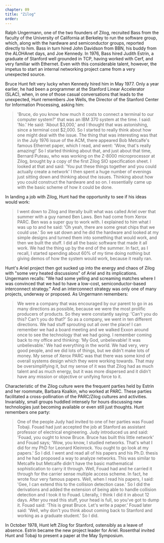 ```yaml
---
chapter: 09
title: "Zilog"
order:
---
```


Ralph Ungermann, one of the two founders of Zilog, recruited Bass from the faculty of the University of California at Berkeley to run the software group, which, along with the hardware and semiconductor groups, reported directly to him. Bass in turn hired John Davidson from BBN, his buddy from the ALOHAnet days, and Joe Kennedy. In 1976, Bass hired Judith Estrin, a graduate of Stanford well grounded in TCP, having worked with Cerf, and very familiar with Ethernet. Even with this considerable talent, however, the impetus to start an internal networking project came from a very unexpected source.

Bruce Hunt felt very lucky when Kennedy hired him in May 1977. Only a year earlier, he had been a programmer at the Stanford Linear Accelerator (SLAC), when, in one of those casual conversations that leads to the unexpected, Hunt remembers Joe Wells, the Director of the Stanford Center for Information Processing, asking him:

>'Bruce, do you know how much it costs to connect a terminal to our computer system?' that was an IBM 370 system at the time. I said: 'No.' He said: 'About $3,000,' and I thought that was astonishing, since a terminal cost $2,000. So I started to really think about how one might deal with the issue. The thing that was interesting was that in the July 1976 issue of the ACM, there appeared Bob Metcalfe's famous Ethernet paper, which I read, and went: 'Wow, that's really amazing!' So I started thinking about that, and just about that time, Bernard Puteau, who was working on the Z-8000 microprocessor at Zilog, brought by a copy of the first Zilog SIO specification sheet. I looked at that and said: 'You put these things together and you could actually create a network' I then spent a huge number of evenings just sitting down and thinking about the issues. Thinking about how you could construct the hardware and so on. I essentially came up with the basic scheme of how it could be done.

In landing a job with Zilog, Hunt had the opportunity to see if his ideas would work:

>I went down to Zilog and literally built what was called Ariel over that summer with a guy named Ben Laws. Ben had come from Xerox PARC. Ben was a super guy to work with. I explained to him what I was up to and he said: 'Oh yeah, there are some great chips that we could use.' So we sat down and he did the hardware and looked at my simple designs and turned them into something that would work, and then we built the stuff. I did all the basic software that made it all work. We had the thing up by the end of the summer. In fact, as I recall, I started spending about 60% of my time doing nothing but giving demos of how the system would work, because it really ran.

Hunt's Ariel project then got sucked up into the energy and chaos of Zilog with "some very heated discussions" of Ariel and its implications. Ungermann recalls: "We had some yelling and screaming matches where I was convinced that we had to have a low-cost, semiconductor-based interconnect strategy." And an interconnect strategy was only one of many projects, underway or proposed. As Ungermann remembers:

>We were a company that was encouraged by our parent to go in as many directions as possible, because we were the most prolific producers of products. So they were constantly saying: 'Can't you do this? Can't you do that?' So as a company, we went in ten different directions. We had stuff sprouting out all over the place! I can remember we had a board meeting and we walked Exxon around once to see the technology that we had going. I remember coming back to my office and thinking: 'My God, unbelievable! It was unbelievable.' We had everything in the world. We had very, very good people, and we did lots of things, but we didn't make lots of money. My sense of Xerox PARC was that there was some kind of overall systems design which they were working towards. That may be oversimplifying it, but my sense of it was that Zilog had as much talent and as much energy, but it was more dispersed and it didn't have any mission or objective or unifying force to it.

Characteristic of the Zilog culture were the frequent parties held by Estrin and her roommate, Barbara Koalkin, who worked at PARC. These parties facilitated a cross-pollination of the PARC/Zilog cultures and activities. Invariably, small groups huddled intensely for hours discussing new technologies just becoming available or even still just thoughts. Hunt remembers one party:

>One of the people Judy had invited to one of her parties was Fouad Tobaji. Fouad had just accepted the job at Stanford as assistant professor of electrical engineering. Judy introduced us and said: 'Fouad, you ought to know Bruce. Bruce has built this little network' and Fouad says; 'Wow, you know, I studied networks. That's what I did for my PhD for Leonard Kleinrock. You ought to go look at my papers.' So I did. I went and read all of his papers and his Ph.D. thesis and he had proposed a way to analyze networks. This was similar to Metcalfe but Metcalfe didn't have the basic mathematical sophistication to carry it through. Well, Fouad had and he carried it through for the carrier sense multiple access scheme. In fact, he wrote four very famous papers. Well, when I read his papers, I said: 'Gee, I can extend this to the collision detection case.' So I did the derivations and added the extension of being able to handle collision detection and I took it to Fouad. Literally, I think I did it in about 12 days. After you read this stuff, your head is full, so you've got to dump it. Fouad said: 'This is great Bruce. Let's write a paper.' Fouad later said: 'Well, why don't you think about coming back to Stanford and working as a graduate student.' So I did.

In October 1978, Hunt left Zilog for Stanford, ostensibly as a leave of absence. Estrin became the new project leader for Ariel. Rosenthal invited Hunt and Tobaji to present a paper at the May Symposium.
